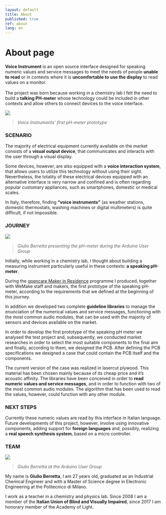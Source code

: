 ```yaml
---
layout: default
title: About
published: true
ref: about
lang: en
---
```


# About page
<b>Voice Instrument</b> is an open source interface designed for speaking numeric values and service messages to meet the needs of people <b>unable to read</b> or  in contexts where it is <b>uncomfortable to use the display</b> to read values on a monitor.
<br><br>
The project was born because working in a chemistry lab I felt the need to build a <b>talking PH-meter</b> whose technology could be included in other contexts and allow others to connect devices to the voice interface.

<img src='{{ site.baseurl }}/assets/VI-about-img-02.jpg'>
<blockquote><i>Voice Instruments' first pH-meter prototype</i></blockquote>

### SCENARIO
The majority of electrical equipment currently available on the market consists of a <b>visual output device</b>, that communicates and interacts with the user through a visual display.
<p>
Some devices, however, are also equipped with a <b>voice interaction system</b>, that allows users to utilize this technology without using their sight.
Nevertheless, the totality of these electrical devices equipped with an alternative interface is very narrow and confined and is often regarding popular customary appliances, such as smartphones, domestic or medical scales.
</p>
In Italy, therefore, finding <b>“voice instruments”</b> (as weather stations, domestic thermostats, washing machines or digital multimeters) is quite difficult, if not impossible.

### JOURNEY
<img src='{{ site.baseurl }}/assets/VI-post-img-01.jpg'>
<blockquote><i>Giulio Berretta presenting the pH-meter during the Arduino User Group</i></blockquote>
Initially, while working in a chemistry lab, I thought about building a measuring instrument particularly useful in these contexts: <b>a speaking pH-meter</b>.
<p>
During the
<a href='http://wemake.cc/opencare/maker-in-residence-en/' target='_blank'>opencare Maker in Residence</a> programme I produced, together with WeMake staff and makers, the first prototype of the speaking pH-meter, according to the requirements that we defined at the beginning of this journey.

In addition we developed two complete <b>guideline libraries</b> to manage the enunciation of the numerical values and service messages, functioning with the most common audio modules, that can be used with the majority of sensors and devices available on the market.
</p>
In order to develop the first prototype of the speaking pH meter we analysed the test project and, subsequently, we conducted market researches in order to select the most suitable components to the final aim and finally, according to them, we designed the PCB.
After defining the PCB specifications we designed a case that could contain the PCB itself and the components.

<p>
The current version of the case was realized in lasercut plywood. This material has been chosen mainly because of its cheap price and it’s acoustic affinity.
The libraries have been conceived in order to <b>read numeric values and service messages</b>, and in order to function with two of the most common audio modules. The algorithm that has been used to read the values, however, could function with any other module.
</p>

### NEXT STEPS
Currently these numeric values are read by this interface in Italian language. Future developments of this project, however, involve using innovative components, adding support for <b>foreign languages</b> and, possibly, realizing a <b>real speech synthesis system</b>, based on a micro controller.

### TEAM
<img src='{{ site.baseurl }}/assets/VI-about-img-01.jpg'>
<blockquote><i>Giulio Berretta at the Arduino User Group</i></blockquote>
<p>
My name is <b>Giulio Berretta</b>, I am 27 years old, graduated as an Industrial Chemical Engineer and with a Master of Science degree in Electronic Engineering at the Politecnico di Milano.
</p>
I work as a teacher in a chemistry and physics lab. Since 2008 I am a member of the <b>Italian Union of Blind and Visually Impaired</b>, since 2017 I am honorary member of the Academy of Light.
